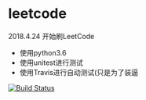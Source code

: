 # leetcode
2018.4.24 开始刷LeetCode
 - 使用python3.6
 - 使用unitest进行测试
 - 使用Travis进行自动测试(只是为了装逼

[![Build Status](https://travis-ci.org/dotomato/leetcode.svg?branch=master)](https://travis-ci.org/dotomato/leetcode)
